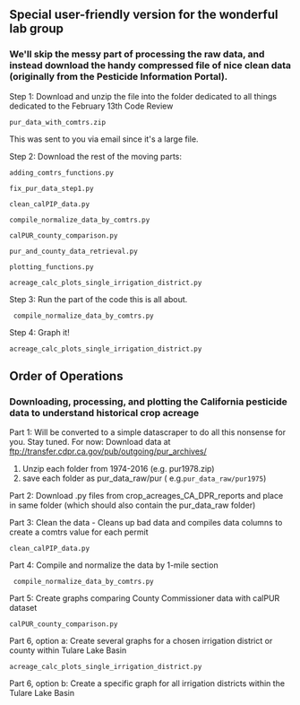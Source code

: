 ## Special user-friendly version for the wonderful lab group 

### We'll skip the messy part of processing the raw data, and instead download the handy compressed file of nice clean data (originally from the Pesticide Information Portal). 

Step 1: Download and unzip the file into the folder dedicated to all things dedicated to the February 13th Code Review 

```pur_data_with_comtrs.zip```

 This was sent to you via email since it's a large file. 

 Step 2: Download the rest of the moving parts: 

```adding_comtrs_functions.py```

```fix_pur_data_step1.py```

```clean_calPIP_data.py```

```compile_normalize_data_by_comtrs.py```

```calPUR_county_comparison.py```

```pur_and_county_data_retrieval.py```

```plotting_functions.py```

```acreage_calc_plots_single_irrigation_district.py```

Step 3: Run the part of the code this is all about. 

``` compile_normalize_data_by_comtrs.py```

Step 4: Graph it!

``` acreage_calc_plots_single_irrigation_district.py ```






## Order of Operations 
### Downloading, processing, and plotting the California pesticide data to understand historical crop acreage 

Part 1: Will be converted to a simple datascraper to do all this nonsense for you. Stay tuned. 
For now: Download data at ftp://transfer.cdpr.ca.gov/pub/outgoing/pur_archives/
1. Unzip each folder from 1974-2016 (e.g. pur1978.zip)
2. save each folder as pur_data_raw/pur<year>   ( e.g.```pur_data_raw/pur1975```) 

Part 2: Download .py files from crop_acreages_CA_DPR_reports and place in same folder (which should also contain the pur_data_raw folder)

Part 3: Clean the data -  Cleans up bad data and compiles data columns to create a comtrs value for each permit

```clean_calPIP_data.py ```

Part 4: Compile and normalize the data by 1-mile section

``` compile_normalize_data_by_comtrs.py```

Part 5: Create graphs comparing County Commissioner data with calPUR dataset

```calPUR_county_comparison.py```

Part 6, option a: Create several graphs for a chosen irrigation district or county within Tulare Lake Basin

``` acreage_calc_plots_single_irrigation_district.py ```

Part 6, option b: Create a specific graph for all irrigation districts within the Tulare Lake Basin


